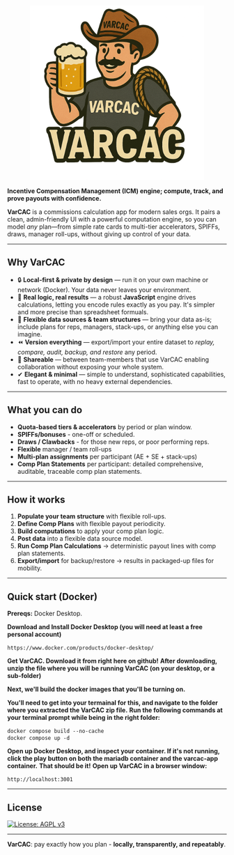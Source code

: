 <p align="center">
  <img src="https://github.com/csteph9/varcac/blob/main/varcac_alt.png?raw=true" width=400>

</p>

**Incentive Compensation Management (ICM) engine; compute, track, and prove payouts with confidence.**

**VarCAC** is a commissions calculation app for modern sales orgs. It pairs a clean, admin-friendly UI with a powerful computation engine, so you can model *any* plan—from simple rate cards to multi-tier accelerators, SPIFFs, draws, manager roll-ups, without giving up control of your data.

---

## Why VarCAC
- 🔒 **Local-first & private by design** — run it on your own machine or network (Docker). Your data never leaves your environment.
- 🧠 **Real logic, real results** — a robust **JavaScript** engine drives calculations, letting you encode rules exactly as you pay. It's simpler and more precise than spreadsheet formuals.
- 🧩 **Flexible data sources & team structures** — bring your data as-is; include plans for reps, managers, stack-ups, or anything else you can imagine.
- ⏪ **Version everything** — export/import your entire dataset to *replay, compare, audit, backup, and restore* any period.
- 🤝 **Shareable** — between team-members that use VarCAC enabling collaboration without exposing your whole system.
- ✔ **Elegant & minimal** — simple to understand, sophisticated capabilities, fast to operate, with no heavy external dependencies.

---

## What you can do
- **Quota-based tiers & accelerators** by period or plan window.
- **SPIFFs/bonuses** - one-off or scheduled.
- **Draws / Clawbacks** - for those new reps, or poor performing reps.
- **Flexible** manager / team roll-ups
- **Multi-plan assignments** per participant (AE + SE + stack-ups)
- **Comp Plan Statements** per participant: detailed comprehensive, auditable, traceable comp plan statements.

---

## How it works
1. **Populate your team structure** with flexible roll-ups.
2. **Define Comp Plans** with flexible payout periodicity. 
3. **Build computations** to apply your comp plan logic.
4. **Post data** into a flexible data source model.  
5. **Run Comp Plan Calculations** → deterministic payout lines with comp plan statements.
6. **Export/import** for backup/restore → results in packaged-up files for mobility.

---

## Quick start (Docker)
**Prereqs:** Docker Desktop.


**Download and Install Docker Desktop (you will need at least a free personal account)**
```
https://www.docker.com/products/docker-desktop/
```
**Get VarCAC. Download it from right here on github!**
**After downloading, unzip the file where you will be running VarCAC (on your desktop, or a sub-folder)**

**Next, we'll build the docker images that you'll be turning on.**

**You'll need to get into your termainal for this, and navigate to the folder where you extracted the VarCAC zip file.**
**Run the following commands at your terminal prompt while being in the right folder:**
```
docker compose build --no-cache
docker compose up -d
```

**Open up Docker Desktop, and inspect your container. If it's not running, click the play button on both the mariadb container and the varcac-app container.**
**That should be it!**
**Open up VarCAC in a browser window:**
```
http://localhost:3001
```
---

## License
[![License: AGPL v3](https://img.shields.io/badge/License-AGPL_v3-blue.svg)](LICENSE)

---

**VarCAC**: pay exactly how you plan - **locally, transparently, and repeatably**.
